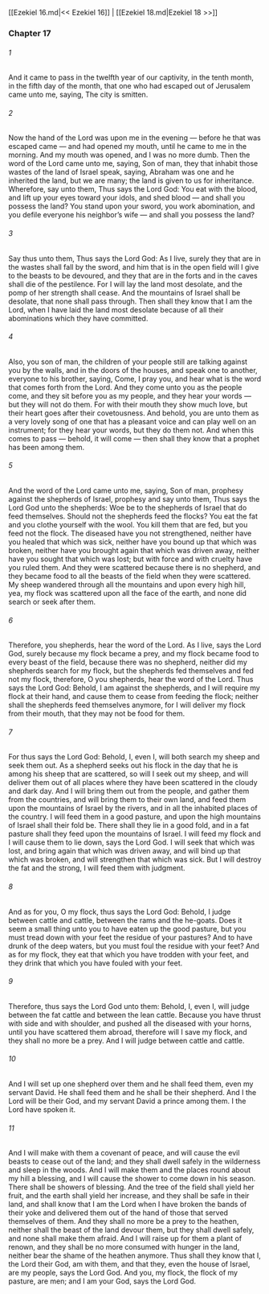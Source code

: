 [[Ezekiel 16.md|<< Ezekiel 16]]  |  [[Ezekiel 18.md|Ezekiel 18 >>]]

### Chapter 17
###### 1
And it came to pass in the twelfth year of our captivity, in the tenth month, in the fifth day of the month, that one who had escaped out of Jerusalem came unto me, saying, The city is smitten.

###### 2
Now the hand of the Lord was upon me in the evening — before he that was escaped came — and had opened my mouth, until he came to me in the morning. And my mouth was opened, and I was no more dumb. Then the word of the Lord came unto me, saying, Son of man, they that inhabit those wastes of the land of Israel speak, saying, Abraham was one and he inherited the land, but we are many; the land is given to us for inheritance. Wherefore, say unto them, Thus says the Lord God: You eat with the blood, and lift up your eyes toward your idols, and shed blood — and shall you possess the land? You stand upon your sword, you work abomination, and you defile everyone his neighbor’s wife — and shall you possess the land?

###### 3
Say thus unto them, Thus says the Lord God: As I live, surely they that are in the wastes shall fall by the sword, and him that is in the open field will I give to the beasts to be devoured, and they that are in the forts and in the caves shall die of the pestilence. For I will lay the land most desolate, and the pomp of her strength shall cease. And the mountains of Israel shall be desolate, that none shall pass through. Then shall they know that I am the Lord, when I have laid the land most desolate because of all their abominations which they have committed.

###### 4
Also, you son of man, the children of your people still are talking against you by the walls, and in the doors of the houses, and speak one to another, everyone to his brother, saying, Come, I pray you, and hear what is the word that comes forth from the Lord. And they come unto you as the people come, and they sit before you as my people, and they hear your words — but they will not do them. For with their mouth they show much love, but their heart goes after their covetousness. And behold, you are unto them as a very lovely song of one that has a pleasant voice and can play well on an instrument; for they hear your words, but they do them not. And when this comes to pass — behold, it will come — then shall they know that a prophet has been among them.

###### 5
And the word of the Lord came unto me, saying, Son of man, prophesy against the shepherds of Israel, prophesy and say unto them, Thus says the Lord God unto the shepherds: Woe be to the shepherds of Israel that do feed themselves. Should not the shepherds feed the flocks? You eat the fat and you clothe yourself with the wool. You kill them that are fed, but you feed not the flock. The diseased have you not strengthened, neither have you healed that which was sick, neither have you bound up that which was broken, neither have you brought again that which was driven away, neither have you sought that which was lost; but with force and with cruelty have you ruled them. And they were scattered because there is no shepherd, and they became food to all the beasts of the field when they were scattered. My sheep wandered through all the mountains and upon every high hill, yea, my flock was scattered upon all the face of the earth, and none did search or seek after them.

###### 6
Therefore, you shepherds, hear the word of the Lord. As I live, says the Lord God, surely because my flock became a prey, and my flock became food to every beast of the field, because there was no shepherd, neither did my shepherds search for my flock, but the shepherds fed themselves and fed not my flock, therefore, O you shepherds, hear the word of the Lord. Thus says the Lord God: Behold, I am against the shepherds, and I will require my flock at their hand, and cause them to cease from feeding the flock; neither shall the shepherds feed themselves anymore, for I will deliver my flock from their mouth, that they may not be food for them.

###### 7
For thus says the Lord God: Behold, I, even I, will both search my sheep and seek them out. As a shepherd seeks out his flock in the day that he is among his sheep that are scattered, so will I seek out my sheep, and will deliver them out of all places where they have been scattered in the cloudy and dark day. And I will bring them out from the people, and gather them from the countries, and will bring them to their own land, and feed them upon the mountains of Israel by the rivers, and in all the inhabited places of the country. I will feed them in a good pasture, and upon the high mountains of Israel shall their fold be. There shall they lie in a good fold, and in a fat pasture shall they feed upon the mountains of Israel. I will feed my flock and I will cause them to lie down, says the Lord God. I will seek that which was lost, and bring again that which was driven away, and will bind up that which was broken, and will strengthen that which was sick. But I will destroy the fat and the strong, I will feed them with judgment.

###### 8
And as for you, O my flock, thus says the Lord God: Behold, I judge between cattle and cattle, between the rams and the he-goats. Does it seem a small thing unto you to have eaten up the good pasture, but you must tread down with your feet the residue of your pastures? And to have drunk of the deep waters, but you must foul the residue with your feet? And as for my flock, they eat that which you have trodden with your feet, and they drink that which you have fouled with your feet.

###### 9
Therefore, thus says the Lord God unto them: Behold, I, even I, will judge between the fat cattle and between the lean cattle. Because you have thrust with side and with shoulder, and pushed all the diseased with your horns, until you have scattered them abroad, therefore will I save my flock, and they shall no more be a prey. And I will judge between cattle and cattle.

###### 10
And I will set up one shepherd over them and he shall feed them, even my servant David. He shall feed them and he shall be their shepherd. And I the Lord will be their God, and my servant David a prince among them. I the Lord have spoken it.

###### 11
And I will make with them a covenant of peace, and will cause the evil beasts to cease out of the land; and they shall dwell safely in the wilderness and sleep in the woods. And I will make them and the places round about my hill a blessing, and I will cause the shower to come down in his season. There shall be showers of blessing. And the tree of the field shall yield her fruit, and the earth shall yield her increase, and they shall be safe in their land, and shall know that I am the Lord when I have broken the bands of their yoke and delivered them out of the hand of those that served themselves of them. And they shall no more be a prey to the heathen, neither shall the beast of the land devour them, but they shall dwell safely, and none shall make them afraid. And I will raise up for them a plant of renown, and they shall be no more consumed with hunger in the land, neither bear the shame of the heathen anymore. Thus shall they know that I, the Lord their God, am with them, and that they, even the house of Israel, are my people, says the Lord God. And you, my flock, the flock of my pasture, are men; and I am your God, says the Lord God.